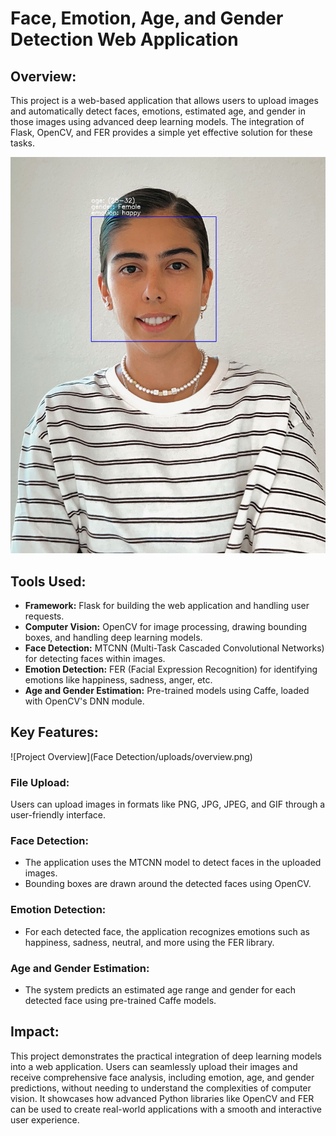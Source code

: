 # Face, Emotion, Age, and Gender Detection Web Application

## Overview:
This project is a web-based application that allows users to upload images and automatically detect faces, emotions, estimated age, and gender in those images using advanced deep learning models. The integration of Flask, OpenCV, and FER provides a simple yet effective solution for these tasks.

![Project Overview](Face%20Detection/uploads/result_kia.jpg)

## Tools Used:

- **Framework:** Flask for building the web application and handling user requests.
- **Computer Vision:** OpenCV for image processing, drawing bounding boxes, and handling deep learning models.
- **Face Detection:** MTCNN (Multi-Task Cascaded Convolutional Networks) for detecting faces within images.
- **Emotion Detection:** FER (Facial Expression Recognition) for identifying emotions like happiness, sadness, anger, etc.
- **Age and Gender Estimation:** Pre-trained models using Caffe, loaded with OpenCV's DNN module.

## Key Features:

![Project Overview](Face Detection/uploads/overview.png)

### **File Upload:**
Users can upload images in formats like PNG, JPG, JPEG, and GIF through a user-friendly interface.

### **Face Detection:**
- The application uses the MTCNN model to detect faces in the uploaded images.
- Bounding boxes are drawn around the detected faces using OpenCV.

### **Emotion Detection:**
- For each detected face, the application recognizes emotions such as happiness, sadness, neutral, and more using the FER library.
  
### **Age and Gender Estimation:**
- The system predicts an estimated age range and gender for each detected face using pre-trained Caffe models.


## Impact:

This project demonstrates the practical integration of deep learning models into a web application. Users can seamlessly upload their images and receive comprehensive face analysis, including emotion, age, and gender predictions, without needing to understand the complexities of computer vision. It showcases how advanced Python libraries like OpenCV and FER can be used to create real-world applications with a smooth and interactive user experience.
